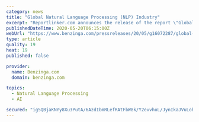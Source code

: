 ```yaml
---
category: news
title: "Global Natural Language Processing (NLP) Industry"
excerpt: "Reportlinker.com announces the release of the report \"Global Natural Language Processing (NLP) Industry\" -  2%. The shifting dynamics supporting this growth makes it critical for businesses in this space to keep abreast of the changing pulse of the market."
publishedDateTime: 2020-05-20T06:15:00Z
webUrl: "https://www.benzinga.com/pressreleases/20/05/g16072287/global-natural-language-processing-nlp-industry"
type: article
quality: 19
heat: 19
published: false

provider:
  name: Benzinga.com
  domain: benzinga.com

topics:
  - Natural Language Processing
  - AI

secured: "igSQBjaKNYy8Xu3PutA/6AzdIbmRLefRAtFbW8k/Y2evvhoL/JynIkaJVuLohpWRrqtbo7RFEorkYdFDZx5hllGdsXqczHqbgCwEmmLThO2t/CdaWdNgZMzALgbdPFYj7sm9WbVmCLs/y9DCsPKYw4RSRNs3pocr+6RJIS/vt0ufV0QGeO4rVyWQV7u8kRZntjs+Awcrjhtrj46yR1AJUKTQ80Gyc953WlyU6P+sSW0a3SQsK0qmHV6YCRVcsrkABgnXqnSm4C2lyAX4ssWk3B5SMXtNMvHCIcgvUXFd0vNhnBlDyoWI1NtsUuCy0AQn;ERIOIEQlO0kxqmt51xvLag=="
---
```


